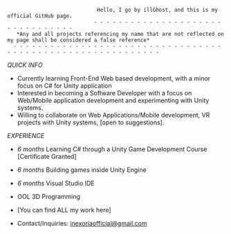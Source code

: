                                  Hello, I go by illGhost, and this is my official GitHub page. 
                                - - - - - - - - - - - - - - - - - - - - - - - - - - - - - - - - 
       *Any and all projects referencing my name that are not reflected on my page shall be considered a false reference*
      - - - - - - - - - - - - - - - - - - - - - - - - - - - - - - - - - - - - - - - - - - - - - - - - - - - - - - - - - - -
 
*QUICK INFO*
                                                               
- Currently learning Front-End Web based development, with a minor focus on C# for Unity application
- Interested in becoming a Software Developer with a focus on Web/Mobile application development and experimenting with Unity systems.
- Willing to collaborate on Web Applications/Mobile development, VR projects with Unity systems, [open to suggestions].

*EXPERIENCE*

- *6 months* Learning C# through a Unity Game Development Course [Certificate Granted]
- *6 months* Building games inside Unity Engine
- *6 months* Visual Studio IDE
- OOL 3D Programming

- [You can find ALL my work here]






- Contact/Inquiries: inexoriaofficial@gmail.com

<!---
illGhost/illGhost is a ✨ special ✨ repository because its `README.md` (this file) appears on your GitHub profile.
You can click the Preview link to take a look at your changes.
--->
